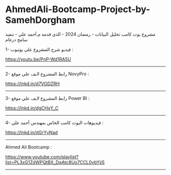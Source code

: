 # AhmedAli-Bootcamp-Project-by-SamehDorgham
مشروع بوت كامب تحليل البيانات - رمضان 2024 - الذي قدمة م.أحمد علي - تنفيذ سامح درغام


1- فيديو شرح المشروع علي يوتيوب :

https://youtu.be/PnP-Wd1RA5U

---------------------------------------------------------------------------

2- رابط المشروع لايف علي موقع NovyPro :

https://lnkd.in/d7VGDZRH

---------------------------------------------------------------------------

3- رابط المشروع لايف علي موقع Power BI :

https://lnkd.in/dgCHxY_C

---------------------------------------------------------------------------

4- فيديوهات البوت كامب الخاص بمهندس أحمد علي :

https://lnkd.in/dGrYvNad

---------------------------------------------------------------------------

Ahmed Ali Bootcamp :

https://www.youtube.com/playlist?list=PL3xG1ZdWPQtBX_DqAtc8Uo7CCL0vbYjjS

---------------------------------------------------------------------------

